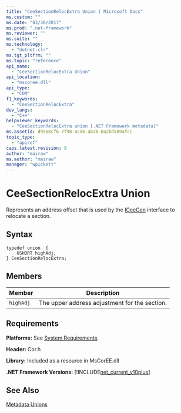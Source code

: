 ```yaml
---
title: "CeeSectionRelocExtra Union | Microsoft Docs"
ms.custom: ""
ms.date: "03/30/2017"
ms.prod: ".net-framework"
ms.reviewer: ""
ms.suite: ""
ms.technology: 
  - "dotnet-clr"
ms.tgt_pltfrm: ""
ms.topic: "reference"
api_name: 
  - "CeeSectionRelocExtra Union"
api_location: 
  - "mscoree.dll"
api_type: 
  - "COM"
f1_keywords: 
  - "CeeSectionRelocExtra"
dev_langs: 
  - "C++"
helpviewer_keywords: 
  - "CeeSectionRelocExtra union [.NET Framework metadata]"
ms.assetid: d9568cf6-7f98-4cd6-ab36-0a2bd509afcc
topic_type: 
  - "apiref"
caps.latest.revision: 9
author: "mairaw"
ms.author: "mairaw"
manager: "wpickett"
---
```

# CeeSectionRelocExtra Union
Represents an address offset that is used by the [ICeeGen](../../../../docs/framework/unmanaged-api/metadata/iceegen-interface.md) interface to relocate a section.  
  
## Syntax  
  
```  
typedef union  {  
    USHORT highAdj;  
} CeeSectionRelocExtra;  
```  
  
## Members  
  
|Member|Description|  
|------------|-----------------|  
|`highAdj`|The upper address adjustment for the section.|  
  
## Requirements  
 **Platforms:** See [System Requirements](../../../../docs/framework/get-started/system-requirements.md).  
  
 **Header:** Cor.h  
  
 **Library:** Included as a resource in MsCorEE.dll  
  
 **.NET Framework Versions:** [!INCLUDE[net_current_v10plus](../../../../includes/net-current-v10plus-md.md)]  
  
## See Also  
 [Metadata Unions](../../../../docs/framework/unmanaged-api/metadata/metadata-unions.md)